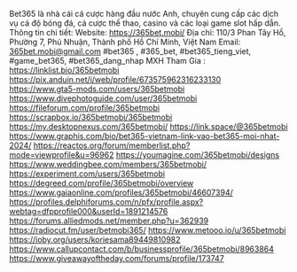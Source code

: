 Bet365 là nhà cái cá cược hàng đầu nước Anh, chuyên cung cấp các dịch vụ cá độ bóng đá, cá cược thể thao, casino và các loại game slot hấp dẫn.
Thông tin chi tiết:
Website: https://365bet.mobi/
Địa chỉ: 110/3 Phan Tây Hồ, Phường 7, Phú Nhuận, Thành phố Hồ Chí Minh, Việt Nam
Email: 365bet.mobi@gmail.com
#bet365 , #365_bet, #bet365_tieng_viet, #game_bet365, #bet365_dang_nhap
MXH Tham Gia : 
https://linklist.bio/365betmobi
https://pix.anduin.net/i/web/profile/673575962316233130
https://www.gta5-mods.com/users/365betmobi
https://www.divephotoguide.com/user/365betmobi
https://fileforum.com/profile/365betmobi
https://scrapbox.io/365betmobi/365betmobi
https://my.desktopnexus.com/365betmobi/
https://link.space/@365betmobi
https://www.graphis.com/bio/bet365-vietnam-link-vao-bet365-moi-nhat-2024/
https://reactos.org/forum/memberlist.php?mode=viewprofile&u=96962
https://youmagine.com/365betmobi/designs
https://www.weddingbee.com/members/365betmobi/
https://experiment.com/users/365betmobi
https://degreed.com/profile/365betmobi/overview
https://www.gaiaonline.com/profiles/365betmobi/46607394/
https://profiles.delphiforums.com/n/pfx/profile.aspx?webtag=dfpprofile000&userId=1891214576
https://forums.alliedmods.net/member.php?u=362939
https://radiocut.fm/user/betmobi365/
https://www.metooo.io/u/365betmobi
https://ioby.org/users/koriesama89449810982
https://www.callupcontact.com/b/businessprofile/365betmobi/8963864
https://www.giveawayoftheday.com/forums/profile/173747
